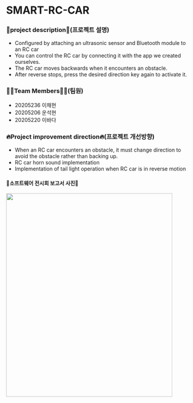 # SMART-RC-CAR

### 🚙project description🚙(프로젝트 설명)
  * Configured by attaching an ultrasonic sensor and Bluetooth module to an RC car
  * You can control the RC car by connecting it with the app we created ourselves.
  * The RC car moves backwards when it encounters an obstacle.
  * After reverse stops, press the desired direction key again to activate it.

### 🧑‍🎓Team Members🧑‍🎓(팀원)
  * 20205236 이채현
  * 20205206 운석현
  * 20205220 이바다

### 🔥Project improvement direction🔥(프로젝트 개선방향)
  * When an RC car encounters an obstacle, it must change direction to avoid the obstacle rather than backing up.
  * RC car horn sound implementation
  * Implementation of tail light operation when RC car is in reverse motion


#### 📸소프트웨어 전시회 보고서 사진📸
<img src="https://github.com/seokhyeon0916/SMART-RC-CAR/assets/69139576/647e6f55-cf7e-48a9-87d7-674b9460e79b.png" width="450" height="550"/>

